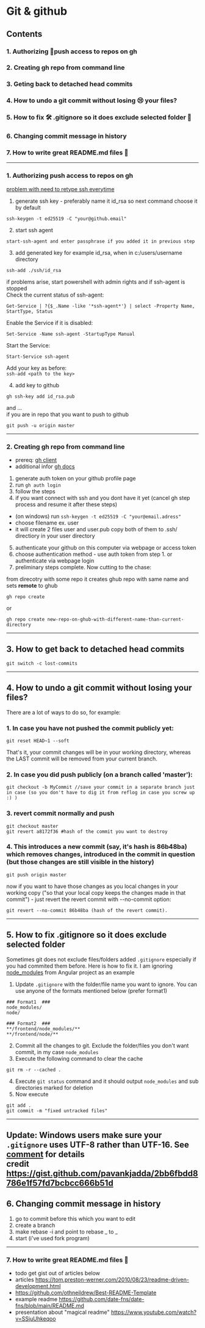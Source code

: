 # Git & github
## Contents
### 1. Authorizing 🔑push access to repos on gh
### 2. Creating gh repo from command line
### 3. Geting back to detached head commits
### 4. How to undo a git commit without losing 😢 your files?
### 5. How to fix 🛠 .gitignore so it does exclude selected folder 📁
### 6. Changing commit message in history
### 7. How to write great README.md files 📑
---
### 1. Authorizing push access to repos on gh
[problem with need to retype ssh everytime](https://9to5answer.com/starting-ssh-agent-on-windows-10-fails-quot-unable-to-start-ssh-agent-service-error-1058-quot)
1. generate ssh key - preferably name it id_rsa so next command choose it by default  
```
ssh-keygen -t ed25519 -C "your@github.email"
```
2. start ssh agent  
```
start-ssh-agent and enter passphrase if you added it in previous step
```
3. add generated key for example id_rsa, when in c:/users/username directory  
```
ssh-add ./ssh/id_rsa
```
if problems arise, start powershell with admin rights and if ssh-agent is stopped  
Check the current status of ssh-agent:

```Get-Service | ?{$_.Name -like '*ssh-agent*'} | select -Property Name, StartType, Status```

Enable the Service if it is disabled:  
  
```Set-Service -Name ssh-agent -StartupType Manual```
   
Start the Service:  
  
```Start-Service ssh-agent```
  
Add your key as before:  
```ssh-add <path to the key>```  

4. add key to github  
```
gh ssh-key add id_rsa.pub
```
and ...  
if you are in repo that you want to push to github  
```
git push -u origin master
```
---
### 2. Creating gh repo from command line
- prereq: [gh client](https://cli.github.com)  
- additional infor [gh docs](https://cli.github.com/manual/gh_repo_create)  

1. generate auth token on your github profile page
2. run ```gh auth login```
3. follow the steps
4. if you want connect with ssh and you dont have it yet (cancel gh step process and resume it after these steps)
  - (on windows) run ```ssh-keygen -t ed25519 -C "your@email.adress"```
  - choose filename ex. user
  - it will create 2 files user and user.pub copy both of them to .ssh/ directiory in your user directory
5. authenticate your github on this computer via webpage or access token
6. choose authentication method - use auth token from step 1. or authenticate via webpage login
7. preliminary steps complete. Now cutting to the chase:

from direcotry with some repo it creates ghub repo with same name and sets **remote** to ghub
```
gh repo create
```
or
```
gh repo create new-repo-on-ghub-with-different-name-than-current-directory
```
---

## 3. How to get back to detached head commits
```
git switch -c lost-commits
```
---
## 4. How to undo a git commit without losing your files?

There are a lot of ways to do so, for example:  
  
### 1. In case you have not pushed the commit publicly yet:  
```
git reset HEAD~1 --soft    
```
That's it, your commit changes will be in your working directory, whereas the LAST commit will be removed from your current branch.  

### 2. In case you did push publicly (on a branch called 'master'):  

```
git checkout -b MyCommit //save your commit in a separate branch just in case (so you don't have to dig it from reflog in case you screw up :) )   
```
### 3. revert commit normally and push  

```
git checkout master 
git revert a8172f36 #hash of the commit you want to destroy 
```
### 4. This introduces a new commit (say, it's hash is 86b48ba) which removes changes, introduced in the commit in question (but those changes are still visible in the history) 
```
git push origin master 
```
now if you want to have those changes as you local changes in your working copy ("so that your local copy keeps the changes made in that commit") - just revert the revert commit with --no-commit option:
```
git revert --no-commit 86b48ba (hash of the revert commit). 
```
---
## 5. How to fix .gitignore so it does exclude selected folder
Sometimes git does not exclude files/folders added `.gitignore` especially if you had commited them before. Here is how to fix it. I am ignoring [node_modules](https://user-images.githubusercontent.com/17564080/51767305-ef21a700-20aa-11e9-98b2-01d7a76b403c.png) from Angular project as an example

1. Update `.gitignore` with the folder/file name you want to ignore. You can use anyone of the formats mentioned below (prefer format1)
```
### Format1  ###
node_modules/
node/

### Format2  ###
**/frontend/node_modules/**
**/frontend/node/**

```
2. Commit all the changes to git. Exclude the folder/files you don't want commit, in my case `node_modules`
3. Execute the following command to clear the cache
```
git rm -r --cached .
```
4. Execute `git status` command and it should output `node_modules` and sub directories marked for deletion
5. Now execute 
```
git add .
git commit -m "fixed untracked files" 
```
---
**Update**: Windows users make sure your `.gitignore` uses UTF-8 rather than UTF-16. See [comment](https://gist.github.com/pavankjadda/2bb6fbdd8786e1f57fd7bcbcc666b51d?permalink_comment_id=3860456#gistcomment-3860456) for details  
credit https://gist.github.com/pavankjadda/2bb6fbdd8786e1f57fd7bcbcc666b51d
---
## 6. Changing commit message in history
1. go to commit before this which you want to edit
2. create a branch
3. make rebase -i and point  to rebase _ to _
4. start (i've used fork program)
---
### 7. How to write great README.md files 📑
- todo get gist out of articles below
 - articles https://tom.preston-werner.com/2010/08/23/readme-driven-development.html
 - https://github.com/othneildrew/Best-README-Template
 - example readme https://github.com/date-fns/date-fns/blob/main/README.md
 - presentation about "magical readme" https://www.youtube.com/watch?v=SSjuUhkeqoo

